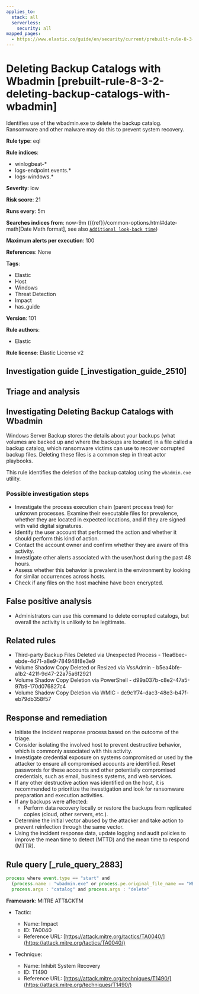 ```yaml
---
applies_to:
  stack: all
  serverless:
    security: all
mapped_pages:
  - https://www.elastic.co/guide/en/security/current/prebuilt-rule-8-3-2-deleting-backup-catalogs-with-wbadmin.html
---
```


# Deleting Backup Catalogs with Wbadmin [prebuilt-rule-8-3-2-deleting-backup-catalogs-with-wbadmin]

Identifies use of the wbadmin.exe to delete the backup catalog. Ransomware and other malware may do this to prevent system recovery.

**Rule type**: eql

**Rule indices**:

* winlogbeat-*
* logs-endpoint.events.*
* logs-windows.*

**Severity**: low

**Risk score**: 21

**Runs every**: 5m

**Searches indices from**: now-9m ({{ref}}/common-options.html#date-math[Date Math format], see also [`Additional look-back time`](docs-content://solutions/security/detect-and-alert/create-detection-rule.md#rule-schedule))

**Maximum alerts per execution**: 100

**References**: None

**Tags**:

* Elastic
* Host
* Windows
* Threat Detection
* Impact
* has_guide

**Version**: 101

**Rule authors**:

* Elastic

**Rule license**: Elastic License v2

## Investigation guide [_investigation_guide_2510]

## Triage and analysis

## Investigating Deleting Backup Catalogs with Wbadmin

Windows Server Backup stores the details about your backups (what volumes are backed up and where the backups are
located) in a file called a backup catalog, which ransomware victims can use to recover corrupted backup files.
Deleting these files is a common step in threat actor playbooks.

This rule identifies the deletion of the backup catalog using the `wbadmin.exe` utility.

### Possible investigation steps

- Investigate the process execution chain (parent process tree) for unknown processes. Examine their executable files
for prevalence, whether they are located in expected locations, and if they are signed with valid digital signatures.
- Identify the user account that performed the action and whether it should perform this kind of action.
- Contact the account owner and confirm whether they are aware of this activity.
- Investigate other alerts associated with the user/host during the past 48 hours.
- Assess whether this behavior is prevalent in the environment by looking for similar occurrences across hosts.
- Check if any files on the host machine have been encrypted.

## False positive analysis

- Administrators can use this command to delete corrupted catalogs, but overall the activity is unlikely to be legitimate.

## Related rules

- Third-party Backup Files Deleted via Unexpected Process - 11ea6bec-ebde-4d71-a8e9-784948f8e3e9
- Volume Shadow Copy Deleted or Resized via VssAdmin - b5ea4bfe-a1b2-421f-9d47-22a75a6f2921
- Volume Shadow Copy Deletion via PowerShell - d99a037b-c8e2-47a5-97b9-170d076827c4
- Volume Shadow Copy Deletion via WMIC - dc9c1f74-dac3-48e3-b47f-eb79db358f57

## Response and remediation

- Initiate the incident response process based on the outcome of the triage.
- Consider isolating the involved host to prevent destructive behavior, which is commonly associated with this activity.
- Investigate credential exposure on systems compromised or used by the attacker to ensure all compromised accounts are
identified. Reset passwords for these accounts and other potentially compromised credentials, such as email, business
systems, and web services.
- If any other destructive action was identified on the host, it is recommended to prioritize the investigation and look
for ransomware preparation and execution activities.
- If any backups were affected:
  - Perform data recovery locally or restore the backups from replicated copies (cloud, other servers, etc.).
- Determine the initial vector abused by the attacker and take action to prevent reinfection through the same vector.
- Using the incident response data, update logging and audit policies to improve the mean time to detect (MTTD) and the
mean time to respond (MTTR).

## Rule query [_rule_query_2883]

```js
process where event.type == "start" and
  (process.name : "wbadmin.exe" or process.pe.original_file_name == "WBADMIN.EXE") and
  process.args : "catalog" and process.args : "delete"
```

**Framework**: MITRE ATT&CKTM

* Tactic:

    * Name: Impact
    * ID: TA0040
    * Reference URL: [https://attack.mitre.org/tactics/TA0040/](https://attack.mitre.org/tactics/TA0040/)

* Technique:

    * Name: Inhibit System Recovery
    * ID: T1490
    * Reference URL: [https://attack.mitre.org/techniques/T1490/](https://attack.mitre.org/techniques/T1490/)



